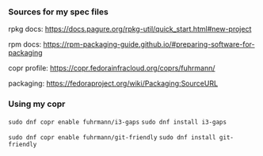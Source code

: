 ### Sources for my spec files

rpkg docs: https://docs.pagure.org/rpkg-util/quick_start.html#new-project

rpm docs: https://rpm-packaging-guide.github.io/#preparing-software-for-packaging

copr profile: https://copr.fedorainfracloud.org/coprs/fuhrmann/

packaging: https://fedoraproject.org/wiki/Packaging:SourceURL


### Using my copr

`sudo dnf copr enable fuhrmann/i3-gaps`
`sudo dnf install i3-gaps`

`sudo dnf copr enable fuhrmann/git-friendly`
`sudo dnf install git-friendly`
